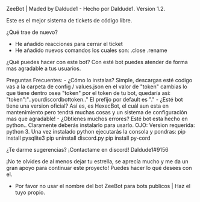 ZeeBot | Maded by Daldude1 - Hecho por Daldude1.
Version 1.2. 

Este es el mejor sistema de tickets de código libre.

¿Qué trae de nuevo?
- He añadido reacciones para cerrar el ticket 
- He añadido nuevos comandos los cuales son:
    .close
    .rename 

¿Qué puedes hacer con este bot?
Con esté bot puedes atender de forma mas agradable a tus usuarios. 

Preguntas Frecuentes:
    - ¿Cómo lo instalas? 
        Simple, descargas esté codigo vas a la carpeta de config / values.json en el valor de "token" cambias lo que tiene dentro osea "token" por el token de tu bot, quedaría asi:
        "token":"..yourdiscordbottoken.."
        El prefijo por default es "."
    - ¿Esté bot tiene una version oficial?
        Así es, es HexecBot, el cuál aun esta en mantenimiento pero tendrá muchas cosas y un sistema de configuración mas que agradable!
    - ¿Obtienes muchos errores?
        Esté bot esta hecho en python.. Claramente deberás instalarlo para usarlo.
        OJO: Version requerida: python 3.
        Una vez instalado python ejecutarás la consola y pondras:
        pip install pysqlite3 
        pip uninstall discord.py
        pip install py-cord

¿Te darme sugerencias? 
¡Contactame en discord! Daldude1#9156

¡No te olvides de al menos dejar tu estrella, se aprecía mucho y me da un gran apoyo para continuar este proyecto!
Puedes hacer lo qué desees con el. 
- Por favor no usar el nombre del bot ZeeBot para bots publicos | Haz el tuyo propio.